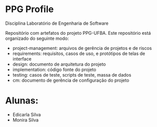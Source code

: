 # PPG Profile

Disciplina Laboratório de Engenharia de Software

Repositório com artefatos do projeto PPG-UFBA.
Este repositório está organizado do seguinte modo:
- project-management: arquivos de gerência de projetos e de riscos
- requirements: requisitos, casos de uso, e protótipos de telas de interface
- design: documento de arquitetura do projeto
- implementation: código fonte do projeto
- testing: casos de teste, scripts de teste, massa de dados
- cm: documento de gerência de configuração do projeto

# Alunas:
 - Edicarla Silva
 - Monira Silva

